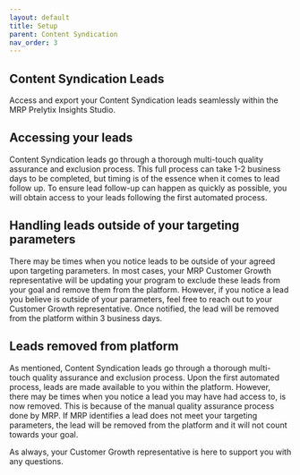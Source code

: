 ```yaml
---
layout: default
title: Setup
parent: Content Syndication
nav_order: 3
---
```


## Content Syndication Leads

Access and export your Content Syndication leads seamlessly within the MRP Prelytix Insights Studio. 

## Accessing your leads 

Content Syndication leads go through a thorough multi-touch quality assurance and exclusion process. This full process can take 1-2 business days to be completed, but timing is of the essence when it comes to lead follow up. To ensure lead follow-up can happen as quickly as possible, you will obtain access to your leads following the first automated process. 

## Handling leads outside of your targeting parameters

There may be times when you notice leads to be outside of your agreed upon targeting parameters. In most cases, your MRP Customer Growth representative will be updating your program to exclude these leads from your goal and remove them from the platform. However, if you notice a lead you believe is outside of your parameters, feel free to reach out to your Customer Growth representative. Once notified, the lead will be removed from the platform within 3 business days. 

## Leads removed from platform

As mentioned, Content Syndication leads go through a thorough multi-touch quality assurance and exclusion process. Upon the first automated process, leads are made available to you within the platform. However, there may be times when you notice a lead you may have had access to, is now removed. This is because of the manual quality assurance process done by MRP. If MRP identifies a lead does not meet your targeting parameters, the lead will be removed from the platform and it will not count towards your goal. 

As always, your Customer Growth representative is here to support you with any questions. 

